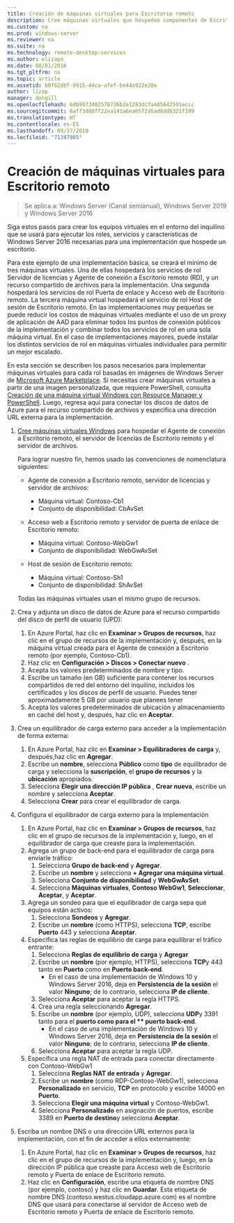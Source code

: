```yaml
---
title: Creación de máquinas virtuales para Escritorio remoto
description: Cree máquinas virtuales que hospeden componentes de Escritorio remoto en la nube.
ms.custom: na
ms.prod: windows-server
ms.reviewer: na
ms.suite: na
ms.technology: remote-desktop-services
ms.author: elizapo
ms.date: 08/01/2016
ms.tgt_pltfrm: na
ms.topic: article
ms.assetid: b0f62d6f-0915-44ca-afef-be44a922e20e
author: lizap
manager: dongill
ms.openlocfilehash: 6db9973402578736b2e1283dcfa405642591eccc
ms.sourcegitcommit: 6aff3d88ff22ea141a6ea6572a5ad8dd6321f199
ms.translationtype: HT
ms.contentlocale: es-ES
ms.lasthandoff: 09/27/2019
ms.locfileid: "71387985"
---
```

# <a name="create-virtual-machines-for-remote-desktop"></a>Creación de máquinas virtuales para Escritorio remoto

>Se aplica a: Windows Server (Canal semianual), Windows Server 2019 y Windows Server 2016

Siga estos pasos para crear los equipos virtuales en el entorno del inquilino que se usará para ejecutar los roles, servicios y características de Windows Server 2016 necesarias para una implementación que hospede un escritorio.   
  
Para este ejemplo de una implementación básica, se creará el mínimo de tres máquinas virtuales. Una de ellas hospedará los servicios de rol Servidor de licencias y Agente de conexión a Escritorio remoto (RD), y un recurso compartido de archivos para la implementación. Una segunda hospedará los servicios de rol Puerta de enlace y Acceso web de Escritorio remoto.  La tercera máquina virtual hospedará el servicio de rol Host de sesión de Escritorio remoto. En las implementaciones muy pequeñas se puede reducir los costos de máquinas virtuales mediante el uso de un proxy de aplicación de AAD para eliminar todos los puntos de conexión públicos de la implementación y combinar todos los servicios de rol en una sola máquina virtual. En el caso de implementaciones mayores, puede instalar los distintos servicios de rol en máquinas virtuales individuales para permitir un mejor escalado.  
  
En esta sección se describen los pasos necesarios para implementar máquinas virtuales para cada rol basadas en imágenes de Windows Server de [Microsoft Azure Marketplace](https://azure.microsoft.com/marketplace/). Si necesitas crear máquinas virtuales a partir de una imagen personalizada, que requiere PowerShell, consulta [Creación de una máquina virtual Windows con Resource Manager y PowerShell](https://azure.microsoft.com/documentation/articles/virtual-machines-windows-ps-create/). Luego, regresa aquí para conectar los discos de datos de Azure para el recurso compartido de archivos y especifica una dirección URL externa para la implementación.  
  
1. [Cree máquinas virtuales Windows](https://azure.microsoft.com/documentation/articles/virtual-machines-windows-hero-tutorial/) para hospedar el Agente de conexión a Escritorio remoto, el servidor de licencias de Escritorio remoto y el servidor de archivos.  
  
   Para lograr nuestro fin, hemos usado las convenciones de nomenclatura siguientes:  
   - Agente de conexión a Escritorio remoto, servidor de licencias y servidor de archivos:   
       - Máquina virtual: Contoso-Cb1  
       - Conjunto de disponibilidad: CbAvSet    
   - Acceso web a Escritorio remoto y servidor de puerta de enlace de Escritorio remoto:   
       - Máquina virtual: Contoso-WebGw1  
       - Conjunto de disponibilidad: WebGwAvSet  
          
   - Host de sesión de Escritorio remoto:   
       - Máquina virtual: Contoso-Sh1  
       - Conjunto de disponibilidad: ShAvSet  
          
   Todas las máquinas virtuales usan el mismo grupo de recursos.  
2. Crea y adjunta un disco de datos de Azure para el recurso compartido del disco de perfil de usuario (UPD):  
   1.  En Azure Portal, haz clic en **Examinar > Grupos de recursos**, haz clic en el grupo de recursos de la implementación y, después, en la máquina virtual creada para el Agente de conexión a Escritorio remoto (por ejemplo, Contoso-Cb1).  
   2.  Haz clic en **Configuración > Discos > Conectar nuevo** .  
   3.  Acepta los valores predeterminados de nombre y tipo.  
   4.  Escribe un tamaño (en GB) suficiente para contener los recursos compartidos de red del entorno del inquilino, incluidos los certificados y los discos de perfil de usuario. Puedes tener aproximadamente 5 GB por usuario que planees tener  
   5.  Acepta los valores predeterminados de ubicación y almacenamiento en caché del host y, después, haz clic en **Aceptar**.  
3. Crea un equilibrador de carga externo para acceder a la implementación de forma externa:
   1. En Azure Portal, haz clic en **Examinar > Equilibradores de carga** y, después,haz clic en **Agregar**.
   2. Escribe un **nombre**, selecciona **Público** como **tipo** de equilibrador de carga y selecciona la **suscripción**, el **grupo de recursos** y la **ubicación** apropiados.
   3. Selecciona **Elegir una dirección IP pública** , **Crear nueva**, escribe un nombre y selecciona **Aceptar**.
   4. Selecciona **Crear** para crear el equilibrador de carga.
4. Configura el equilibrador de carga externo para la implementación
   1. En Azure Portal, haz clic en **Examinar > Grupos de recursos**, haz clic en el grupo de recursos de la implementación y, luego, en el equilibrador de carga que creaste para la implementación.
   2. Agrega un grupo de back-end para el equilibrador de carga para enviarle tráfico:
       1. Selecciona **Grupo de back-end**  y **Agregar**.
       2. Escribe un **nombre** y selecciona **\+ Agregar una máquina virtual**.
       3. Selecciona **Conjunto de disponibilidad** y **WebGwAvSet**.
       4. Selecciona **Máquinas virtuales**, **Contoso WebGw1**, **Seleccionar**, **Aceptar**, y **Aceptar**.
   3. Agrega un sondeo para que el equilibrador de carga sepa qué equipos están activos:
       1. Selecciona **Sondeos** y **Agregar**.
       2. Escribe un **nombre** (como HTTPS), selecciona **TCP**, escribe **Puerto** 443 y selecciona **Aceptar**.
   4. Especifica las reglas de equilibrio de carga para equilibrar el tráfico entrante:
      1. Selecciona **Reglas de equilibrio de carga** y **Agregar**
      2. Escribe un **nombre** (por ejemplo, HTTPS), selecciona **TCP**y 443 tanto en **Puerto** como en **Puerto back-end**.
          - En el caso de una implementación de Windows 10 y Windows Server 2016, deja en **Persistencia de la sesión**  el valor **Ninguno**; de lo contrario, selecciona **IP de cliente**.
      3. Selecciona **Aceptar** para aceptar la regla HTTPS.
      4. Crea una regla seleccionando **Agregar**.
      5. Escribe un **nombre** (por ejemplo, UDP), selecciona **UDP**y 3391 tanto para el <strong>puerto como para el ** puerto back-end</strong>.
          - En el caso de una implementación de Windows 10 y Windows Server 2016, deja en **Persistencia de la sesión**  el valor **Ninguno**; de lo contrario, selecciona **IP de cliente**.
      6. Selecciona **Aceptar** para aceptar la regla UDP.
   5. Especifica una regla NAT de entrada para conectar directamente con Contoso-WebGw1
       1. Selecciona **Reglas NAT de entrada**  y **Agregar**.
       2. Escribe un **nombre** (como RDP-Contoso-WebGw1), selecciona **Personalizado** en servicio, **TCP** en protocolo y escribe 14000 en **Puerto**.
       3. Selecciona **Elegir una máquina virtual**  y Contoso-WebGw1.
       4. Selecciona **Personalizado** en asignación de puertos, escribe 3389 en **Puerto de destino**y selecciona **Aceptar**.
5. Escriba un nombre DNS o una dirección URL externos para la implementación, con el fin de acceder a ellos externamente:  
   1.  En Azure Portal, haz clic en **Examinar > Grupos de recursos**, haz clic en el grupo de recursos de la implementación y, luego, en la dirección IP pública que creaste para Acceso web de Escritorio remoto y Puerta de enlace de Escritorio remoto.  
   2.  Haz clic en **Configuración**, escribe una etiqueta de nombre DNS (por ejemplo, contoso) y haz clic en **Guardar**. Esta etiqueta de nombre DNS (contoso.westus.cloudapp.azure.com) es el nombre DNS que usará para conectarse al servidor de Acceso web de Escritorio remoto y Puerta de enlace de Escritorio remoto.  

